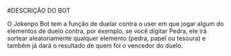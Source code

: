 #DESCRIÇÃO DO BOT

O Jokenpo Bot tem a função de duelar contra o user em que jogar algum do elementos de duelo contra, por exemplo, se você digitar Pedra, ele irá sortear aleatoriamente qualquer elemento (pedra, papel ou tesoura) e também já dará o resultado de quem foi o vencedor do duelo.
